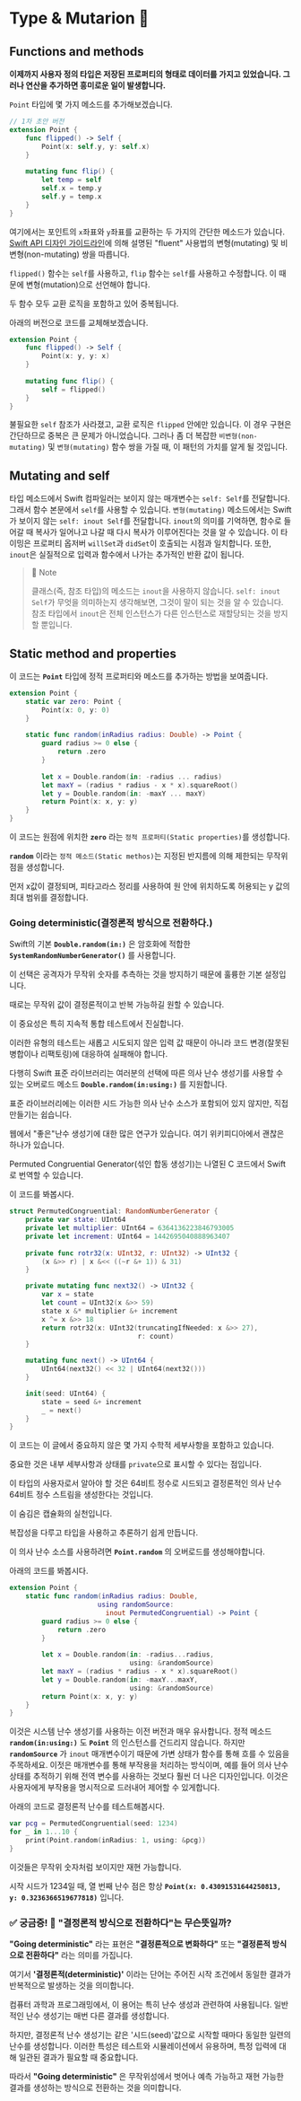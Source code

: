 # Type & Mutarion 🤿

## Functions and methods

**이제까지 사용자 정의 타입은 저장된 프로퍼티의 형태로 데이터를 가지고 있었습니다.
그러나 연산을 추가하면 흥미로운 일이 발생합니다.**

`Point` 타입에 몇 가지 메소드를 추가해보겠습니다.

```swift
// 1차 초안 버전
extension Point {
    func flipped() -> Self {
        Point(x: self.y, y: self.x)
    }
    
    mutating func flip() {
        let temp = self
        self.x = temp.y
        self.y = temp.x
    }
}
```

여기에서는 포인트의 `x`좌표와 `y`좌표를 교환하는 두 가지의 간단한 메소드가 있습니다.
[Swift API 디자인 가이드라인](https://swift.org/documentation/api-design-guidelines/)에 의해 설명된 "fluent" 사용법의 변형(mutating) 및 비변형(non-mutating) 쌍을 따릅니다.

`flipped()` 함수는 `self`를 사용하고, `flip` 함수는 `self`를 사용하고 수정합니다.
이 때문에 변형(mutation)으로 선언해야 합니다.

두 함수 모두 교환 로직을 포함하고 있어 중복됩니다.

아래의 버전으로 코드를 교체해보겠습니다.

```swift
extension Point {
    func flipped() -> Self {
        Point(x: y, y: x)
    }
    
    mutating func flip() {
        self = flipped()
    }
}
```

불필요한 `self` 참조가 사라졌고, 교환 로직은 `flipped` 안에만 있습니다.
이 경우 구현은 간단하므로 중복은 큰 문제가 아니었습니다.
그러나 좀 더 복잡한 `비변형(non-mutating)` 및 `변형(mutating)` 함수 쌍을 가질 때, 이 패턴의 가치를 알게 될 것입니다.

## Mutating and self

타입 메소드에서 Swift 컴파일러는 보이지 않는 매개변수는 `self: Self`를 전달합니다.
그래서 함수 본문에서 `self`를 사용할 수 있습니다.
`변형(mutating)` 메소드에서는 Swift가 보이지 않는 `self: inout Self`를 전달합니다.
`inout`의 의미를 기억하면, 함수로 들어갈 때 복사가 일어나고 나갈 때 다시 복사가 이루어진다는 것을 알 수 있습니다.
이 타이밍은 프로퍼티 옵저버 `willSet`과 `didSet`이 호출되는 시점과 일치합니다.
또한, `inout`은 실질적으로 입력과 함수에서 나가는 추가적인 반환 값이 됩니다.

> 📝 Note
> 
> 클래스(즉, 참조 타입)의 메소드는 `inout`을 사용하지 않습니다.
> `self: inout Self`가 무엇을 의미하는지 생각해보면, 그것이 말이 되는 것을 알 수 있습니다.
> 참조 타입에서 `inout`은 전체 인스턴스가 다른 인스턴스로 재할당되는 것을 방지할 뿐입니다.

## Static method and properties

이 코드는 **`Point`** 타입에 정적 프로퍼티와 메소드를 추가하는 방법을 보여줍니다.

```swift
extension Point {
    static var zero: Point {
        Point(x: 0, y: 0)
    }
    
    static func random(inRadius radius: Double) -> Point {
        guard radius >= 0 else {
            return .zero
        }
        
        let x = Double.random(in: -radius ... radius)
        let maxY = (radius * radius - x * x).squareRoot()
        let y = Double.random(in: -maxY ... maxY)
        return Point(x: x, y: y)
    }
}
```

이 코드는 원점에 위치한 **`zero`** 라는 `정적 프로퍼티(Static properties)`를 생성합니다.

**`random`** 이라는 `정적 메소드(Static methos)`는 지정된 반지름에 의해 제한되는 무작위 점을 생성합니다.

먼저 x값이 결정되며, 피타고라스 정리를 사용하여 원 안에 위치하도록 허용되는 y 값의 최대 범위를 결정합니다.

### Going deterministic(결정론적 방식으로 전환하다.)

Swift의 기본 **`Double.random(in:)`** 은 암호화에 적합한 **`SystemRandomNumberGenerator()`** 를 사용합니다.

이 선택은 공격자가 무작위 숫자를 추측하는 것을 방지하기 때문에 훌륭한 기본 설정입니다.

때로는 무작위 값이 결정론적이고 반복 가능하길 원할 수 있습니다.

이 중요성은 특히 지속적 통합 테스트에서 진실합니다.

이러한 유형의 테스트는 새롭고 시도되지 않은 입력 값 때문이 아니라 코드 변경(잘못된 병합이나 리팩토링)에 대응하여 실패해야 합니다.

다행히 Swift 표준 라이브러리는 여러분의 선택에 따른 의사 난수 생성기를 사용할 수 있는 오버로드 메소드 **`Double.random(in:using:)`** 를 지원합니다.

표준 라이브러리에는 이러한 시드 가능한 의사 난수 소스가 포함되어 있지 않지만, 직접 만들기는 쉽습니다.

웹에서 "좋은"난수 생성기에 대한 많은 연구가 있습니다.
여기 위키피디아에서 괜찮은 하나가 있습니다.

Permuted Congruential Generator(섞인 합동 생성기)는 나열된 C 코드에서 Swift로 번역할 수 있습니다.

이 코드를 봐봅시다.

```swift
struct PermutedCongruential: RandomNumberGenerator {
    private var state: UInt64
    private let multiplier: UInt64 = 6364136223846793005
    private let increment: UInt64 = 1442695040888963407
    
    private func rotr32(x: UInt32, r: UInt32) -> UInt32 {
        (x &>> r) | x &<< ((~r &+ 1)) & 31)
    }

    private mutating func next32() -> UInt32 {
        var x = state
        let count = UInt32(x &>> 59)
        state x &* multiplier &+ increment
        x ^= x &>> 18
        return rotr32(x: UInt32(truncatingIfNeeded: x &>> 27),
                                r: count)
    }

    mutating func next() -> UInt64 {
        UInt64(next32() << 32 | UInt64(next32()))
    }

    init(seed: UInt64) {
        state = seed &+ increment
        _ = next()
    }
}
```

이 코드는 이 글에서 중요하지 않은 몇 가지 수학적 세부사항을 포함하고 있습니다.

중요한 것은 내부 세부사항과 상태를 `private`으로 표시할 수 있다는 점입니다.

이 타입의 사용자로서 알아야 할 것은 64비트 정수로 시드되고 결정론적인 의사 난수 64비트 정수 스트림을 생성한다는 것입니다.

이 숨김은 캡슐화의 실천입니다.

복잡성을 다루고 타입을 사용하고 추론하기 쉽게 만듭니다.

이 의사 난수 소스를 사용하려면 **`Point.random`** 의 오버로드를 생성해야합니다.

아래의 코드를 봐봅시다.

```swift
extension Point {
    static func random(inRadius radius: Double,
                      using randomSource:
                        inout PermutedCongruential) -> Point {
        guard radius >= 0 else {
            return .zero
        }
        
        let x = Double.random(in: -radius...radius,
                              using: &randomSource)
        let maxY = (radius * radius - x * x).squareRoot()
        let y = Double.random(in: -maxY...maxY,
                              using: &randomSource)
        return Point(x: x, y: y)
    }
}
```

이것은 시스템 난수 생성기를 사용하는 이전 버전과 매우 유사합니다.
정적 메소드 **`random(in:using:)`** 도 **`Point`** 의 인스턴스를 건드리지 않습니다.
하지만 **`randomSource`** 가 `inout` 매개변수이기 때문에 가변 상태가 함수를 통해 흐를 수 있음을 주목하세요.
이젓은 매개변수를 통해 부작용을 처리하는 방식이며, 예를 들어 의사 난수 상태를 추적하기 위해 전역 변수를 사용하는 것보다 훨씬 더 나은 디자인입니다.
이것은 사용자에게 부작용을 명시적으로 드러내어 제어할 수 있게합니다.

아래의 코드로 결정론적 난수를 테스트해봅시다.

```swift
var pcg = PermutedCongruential(seed: 1234)
for _ in 1...10 {
    print(Point.random(inRadius: 1, using: &pcg))
}
```

이것들은 무작위 숫자처럼 보이지만 재현 가능합니다.

시작 시드가 1234일 때, 열 번째 난수 점은 항상 **`Point(x: 0.43091531644250813, y: 0.3236366519677818)`** 입니다.

### ✅ 궁금증! 🤔 "결정론적 방식으로 전환하다"는 무슨뜻일까?

**"Going deterministic"** 라는 표현은 **"결정론적으로 변화하다"** 또는 **"결정론적 방식으로 전환하다"** 라는 의미를 가집니다.

여기서 **'결정론적(deterministic)'** 이라는 단어는 주어진 시작 조건에서 동일한 결과가 반복적으로 발생하는 것을 의미합니다.

컴퓨터 과학과 프로그래밍에서, 이 용어는 특히 난수 생성과 관련하여 사용됩니다.
일반적인 난수 생성기는 매번 다른 결과를 생성합니다.

하지만, 결정론적 난수 생성기는 같은 '시드(seed)'값으로 시작할 때마다 동일한 일련의 난수를 생성합니다.
이러한 특성은 테스트와 시뮬레이션에서 유용하며, 특정 입력에 대해 일관된 결과가 필요할 때 중요합니다.

따라서 **"Going deterministic"** 은 무작위성에서 벗어나 예측 가능하고 재현 가능한 결과를 생성하는 방식으로 전환하는 것을 의미합니다.
